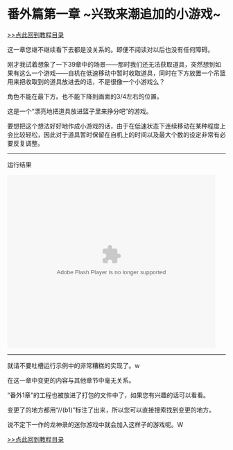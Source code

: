 # 番外篇第一章 ~兴致来潮追加的小游戏~

[>>点此回到教程目录](pro_doc.md)

这一章您继不继续看下去都是没关系的。即便不阅读对以后也没有任何障碍。

刚才我试着想象了一下39章中的场景——那时我们还无法获取道具，突然想到如果有这么一个游戏——自机在低速移动中暂时收取道具，同时在下方放置一个吊篮用来把收取到的道具放进去的话，不是很像一个小游戏么？

角色不能在最下方。也不能下降到画面的3/4左右的位置。

这是一个“漂亮地把道具放进篮子里来挣分吧”的游戏。

要想把这个想法好好地作成小游戏的话，由于在低速状态下连续移动在某种程度上会比较轻松，因此对于道具暂时保留在自机上的时间以及最大个数的设定非常有必要反复调整。

---
运行结果

<embed src="http://player.youku.com/player.php/Type/Folder/Fid/23155717/Ob/1/sid/XODQxMzQyODQ0/v.swf" quality="high" width="480" height="400" align="middle" allowScriptAccess="always" allowFullScreen="true" mode="transparent" type="application/x-shockwave-flash"></embed>

---

就请不要吐槽运行示例中的非常糟糕的实现了。w

在这一章中变更的内容与其他章节中毫无关系。

“番外1章”的工程也被放进了打包的文件中了，如果您有兴趣的话可以看看。

变更了的地方都用“//(b1)”标注了出来，所以您可以直接搜索找到变更的地方。

说不定下一作的龙神录的迷你游戏中就会加入这样子的游戏呢。W

[>>点此回到教程目录](pro_doc.md)